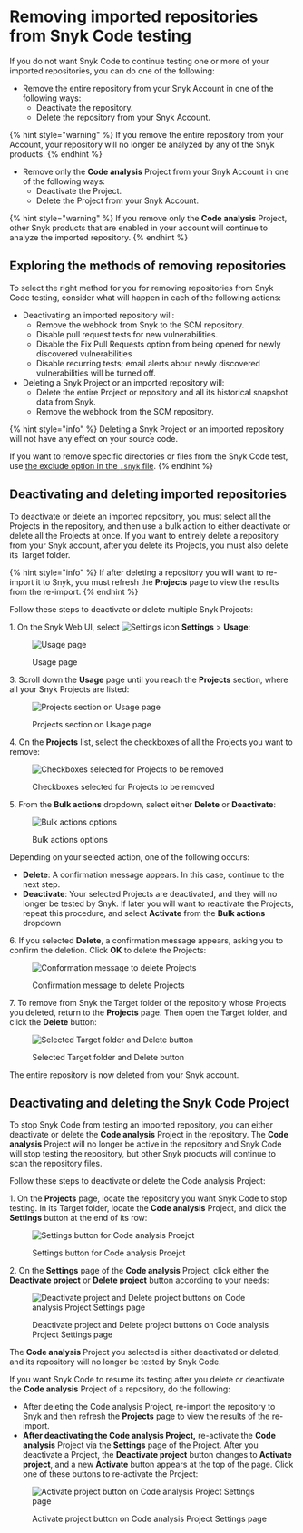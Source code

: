 # Removing imported repositories from Snyk Code testing

If you do not want Snyk Code to continue testing one or more of your imported repositories, you can do one of the following:

* Remove the entire repository from your Snyk Account in one of the following ways:
  * Deactivate the repository.
  * Delete the repository from your Snyk Account.

{% hint style="warning" %}
If you remove the entire repository from your Account, your repository will no longer be analyzed by any of the Snyk products.
{% endhint %}

* Remove only the **Code analysis** Project from your Snyk Account in one of the following ways:
  * Deactivate the Project.
  * Delete the Project from your Snyk Account.

{% hint style="warning" %}
If you remove only the **Code analysis** Project, other Snyk products that are enabled in your account will continue to analyze the imported repository.
{% endhint %}

## **Exploring the methods of removing repositories**

To select the right method for you for removing repositories from Snyk Code testing, consider what will happen in each of the following actions:

* Deactivating an imported repository will:
  * Remove the webhook from Snyk to the SCM repository.
  * Disable pull request tests for new vulnerabilities.
  * Disable the Fix Pull Requests option from being opened for newly discovered vulnerabilities
  * Disable recurring tests; email alerts about newly discovered vulnerabilities will be turned off.
* Deleting a Snyk Project or an imported repository will:
  * Delete the entire Project or repository and all its historical snapshot data from Snyk.
  * Remove the webhook from the SCM repository.

{% hint style="info" %}
Deleting a Snyk Project or an imported repository will not have any effect on your source code.

If you want to remove specific directories or files from the Snyk Code test, use [the exclude option in the `.snyk` file](excluding-directories-and-files-from-the-import-process.md).
{% endhint %}

## **Deactivating and deleting imported repositories**

To deactivate or delete an imported repository, you must select all the Projects in the repository, and then use a bulk action to either deactivate or delete all the Projects at once. If you want to entirely delete a repository from your Snyk account, after you delete its Projects, you must also delete its Target folder.

{% hint style="info" %}
If after deleting a repository you will want to re-import it to Snyk, you must refresh the **Projects** page to view the results from the re-import.
{% endhint %}

Follow these steps to deactivate or delete multiple Snyk Projects:

1\. On the Snyk Web UI, select <img src="../../../.gitbook/assets/Org Settings button - Icon (1) (1) (1) (1) (1) (1) (1) (1) (1) (1) (1) (1) (1) (1) (1) (1) (1) (1) (1) (1) (1) (1) (1) (1) (1) (1) (1) (1) (1) (1) (1) (1) (1) (1) (1) (1) (1) (1) (1) (1) (1) (1) (1) (1) (1) (1) (1) (1) (1) (1) (1) (1) (6).png" alt="Settings icon" data-size="line"> **Settings** > **Usage**:

<figure><img src="../../../.gitbook/assets/image (295) (1).png" alt="Usage page"><figcaption><p>Usage page</p></figcaption></figure>

3\. Scroll down the **Usage** page until you reach the **Projects** section, where all your Snyk Projects are listed:

<figure><img src="../../../.gitbook/assets/Snyk Code - Org Settings - Usage - Projects section.png" alt="Projects section on Usage page"><figcaption><p>Projects section on Usage page</p></figcaption></figure>

4\. On the **Projects** list, select the checkboxes of all the Projects you want to remove:

<figure><img src="../../../.gitbook/assets/Snyk Code - Org Settings - Usage - Projects section - Selection.png" alt="Checkboxes selected for Projects to be removed"><figcaption><p>Checkboxes selected for Projects to be removed</p></figcaption></figure>

5\. From the **Bulk actions** dropdown, select either **Delete** or **Deactivate**:

<figure><img src="../../../.gitbook/assets/Snyk Code - Org Settings - Usage - Projects section - Bulk actions.png" alt="Bulk actions options"><figcaption><p>Bulk actions options</p></figcaption></figure>

Depending on your selected action, one of the following occurs:

* **Delete**: A confirmation message appears. In this case, continue to the next step.
* **Deactivate**: Your selected Projects are deactivated, and they will no longer be tested by Snyk. If later you will want to reactivate the Projects, repeat this procedure, and select **Activate** from the **Bulk actions** dropdown

6\. If you selected **Delete**, a confirmation message appears, asking you to confirm the deletion. Click **OK** to delete the Projects:

<figure><img src="../../../.gitbook/assets/Snyk Code - Org Settings - Usage - Delete Projects - Confirmation message (1).png" alt="Conformation message to delete Projects"><figcaption><p>Confirmation message to delete Projects</p></figcaption></figure>

7\. To remove from Snyk the Target folder of the repository whose Projects you deleted, return to the **Projects** page. Then open the Target folder, and click the **Delete** button:

<figure><img src="../../../.gitbook/assets/image (437).png" alt="Selected Target folder and Delete button"><figcaption><p>Selected Target folder and Delete button</p></figcaption></figure>

The entire repository is now deleted from your Snyk account.

## **Deactivating and deleting the Snyk Code Project**

To stop Snyk Code from testing an imported repository, you can either deactivate or delete the **Code analysis** Project in the repository. The **Code analysis** Project will no longer be active in the repository and Snyk Code will stop testing the repository, but other Snyk products will continue to scan the repository files.

Follow these steps to deactivate or delete the Code analysis Project:

1\. On the **Projects** page, locate the repository you want Snyk Code to stop testing. In its Target folder, locate the **Code analysis** Project, and click the **Settings** button at the end of its row:

<figure><img src="../../../.gitbook/assets/image (404).png" alt="Settings button for Code analysis Proejct"><figcaption><p>Settings button for Code analysis Proejct</p></figcaption></figure>

2\. On the **Settings** page of the **Code analysis** Project, click either the **Deactivate project** or **Delete project** button according to your needs:

<figure><img src="../../../.gitbook/assets/image (449).png" alt="Deactivate project and Delete project buttons on Code analysis Project Settings page"><figcaption><p>Deactivate project and Delete project buttons on Code analysis Project Settings page</p></figcaption></figure>

The **Code analysis** Project you selected is either deactivated or deleted, and its repository will no longer be tested by Snyk Code.

If you want Snyk Code to resume its testing after you delete or deactivate the **Code analysis** Project of a repository, do the following:

* After deleting the Code analysis Project, re-import the repository to Snyk and then refresh the **Projects** page to view the results of the re-import.
* **After deactivating the Code analysis Project,** re-activate the **Code analysis** Project via the **Settings** page of the Project. After you deactivate a Project, the **Deactivate project** button changes to **Activate project**, and a new **Activate** button appears at the top of the page. Click one of these buttons to re-activate the Project:

<figure><img src="../../../.gitbook/assets/image (20).png" alt="Activate project button on Code analysis Project Settings page"><figcaption><p>Activate project button on Code analysis Project Settings page</p></figcaption></figure>
